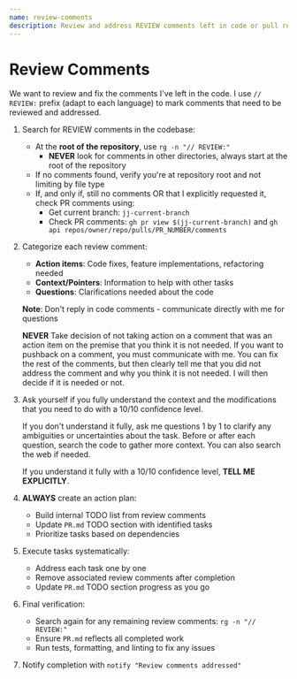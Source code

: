 ```yaml
---
name: review-comments
description: Review and address REVIEW comments left in code or pull requests
---
```


# Review Comments

We want to review and fix the comments I've left in the code. I use `// REVIEW:` prefix (adapt to
each language) to mark comments that need to be reviewed and addressed.

1. Search for REVIEW comments in the codebase:
   * At the **root of the repository**, use `rg -n "// REVIEW:"`
     * **NEVER** look for comments in other directories, always start at the root of the repository
   * If no comments found, verify you're at repository root and not limiting by file type
   * If, and only if, still no comments OR that I explicitly requested it, check PR comments using:
     * Get current branch: `jj-current-branch`
     * Check PR comments: `gh pr view $(jj-current-branch)` and `gh api repos/owner/repo/pulls/PR_NUMBER/comments`

2. Categorize each review comment:
   * **Action items**: Code fixes, feature implementations, refactoring needed
   * **Context/Pointers**: Information to help with other tasks
   * **Questions**: Clarifications needed about the code

   **Note**: Don't reply in code comments - communicate directly with me for questions

   **NEVER** Take decision of not taking action on a comment that was an action item on the premise
   that you think it is not needed. If you want to pushback on a comment, you must communicate with
   me. You can fix the rest of the comments, but then clearly tell me that you did not address the
   comment and why you think it is not needed. I will then decide if it is needed or not.

3. Ask yourself if you fully understand the context and the modifications that you need to do with a
   10/10 confidence level.

   If you don't understand it fully, ask me questions 1 by 1 to clarify any ambiguities or
   uncertainties about the task. Before or after each question, search the code to gather more
   context. You can also search the web if needed.

   If you understand it fully with a 10/10 confidence level, **TELL ME EXPLICITLY**.

4. **ALWAYS** create an action plan:
   * Build internal TODO list from review comments
   * Update `PR.md` TODO section with identified tasks
   * Prioritize tasks based on dependencies

5. Execute tasks systematically:
   * Address each task one by one
   * Remove associated review comments after completion
   * Update `PR.md` TODO section progress as you go

6. Final verification:
   * Search again for any remaining review comments: `rg -n "// REVIEW:"`
   * Ensure `PR.md` reflects all completed work
   * Run tests, formatting, and linting to fix any issues

7. Notify completion with `notify "Review comments addressed"`
